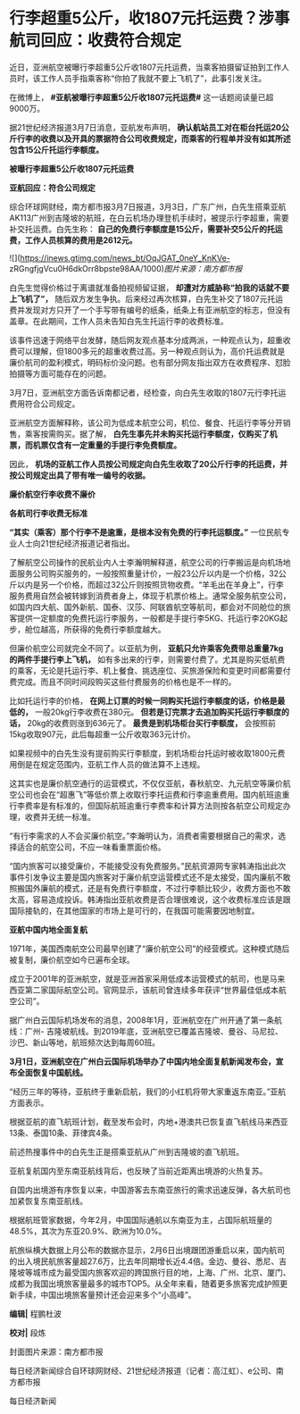 # 行李超重5公斤，收1807元托运费？涉事航司回应：收费符合规定

近日，亚洲航空被曝行李超重5公斤收1807元托运费，当乘客拍摄留证拍到工作人员时，该工作人员手指乘客称“你拍了我就不要上飞机了”，此事引发关注。

在微博上， **#亚航被曝行李超重5公斤收1807元托运费#** 这一话题阅读量已超9000万。

据21世纪经济报道3月7日消息，亚航发布声明，
**确认航站员工对在柜台托运20公斤行李的收费以及开具的票据符合公司收费规定，而乘客的行程单并没有如其所述包含15公斤托运行李额度。**

**被曝行李超重5公斤收1807元托运费**

**亚航回应：符合公司规定**

综合环球网财经，南方都市报3月7日报道，3月3日，广东广州，白先生搭乘亚航AK113广州到吉隆坡的航班，在白云机场办理登机手续时，被提示行李超重，需要补交托运费。白先生称：
**自己的免费行李额度是15公斤，需要补交5公斤的托运费，工作人员核算的费用是2612元。**

![](https://inews.gtimg.com/news_bt/OqJGAT_0neY_KnKVe-
zRGngfjgVcu0H6dkOrr8bpste98AA/1000)_图片来源：南方都市报_

白先生觉得价格过于离谱就准备拍视频留证据， **却遭对方威胁称“拍我的话就不要上飞机了”，**
随后双方发生争执。后来经过再次核算，白先生补交了1807元托运费并发现对方只开了一个手写带有编号的纸条，纸条上有亚洲航空的标志，但没有盖章。在此期间，工作人员未告知白先生托运行李的收费标准。

该事件迅速于网络平台发酵，随后网友观点基本分成两派，一种观点认为，超重收费可以理解，但1800多元的超重收费过高。另一种观点则认为，高价托运费就是廉价航司的盈利模式，明码标价没问题。也有部分网友指出双方在收费程序、怼脸拍摄等方面可能存在的问题。

3月7日，亚洲航空方面告诉南都记者，经检查，向白先生收取的1807元行李托运费用符合公司规定。

亚洲航空方面解释称，该公司为低成本航空公司，机位、餐食、托运行李等分开销售，乘客按需购买。据了解，
**白先生事先并未购买托运行李额度，仅购买了机票，而机票仅含有一定重量的手提行李免费额度。**

因此， **机场的亚航工作人员按公司规定向白先生收取了20公斤行李的托运费，并按公司规定出具了带有唯一编号的收据。**

**廉价航空行李收费不廉价**

**各航司行李收费无标准**

**“其实（乘客）那个行李不是逾重，是根本没有免费的行李托运额度。”** 一位民航专业人士向21世纪经济报道记者指出。

了解航空公司操作的民航业内人士李瀚明解释道，航空公司的行李搬运是向机场地面服务公司购买服务的，一般按照重量计价，一般23公斤以内是一个价格，32公斤以内是另一个价格，而超过32公斤则按照货物收费。“羊毛出在羊身上”，行李服务费用自然会被转嫁到消费者身上，体现于机票价格上。通常全服务航空公司，如国内四大航、国外新航、国泰、汉莎、阿联酋航空等航司，都会对不同舱位的旅客提供一定额度的免费托运行李服务，一般都是手提行李5KG、托运行李20KG起步，舱位越高，所获得的免费行李额度越大。

但廉价航空公司就完全不同了。以亚航为例， **亚航只允许乘客免费带总重量7kg的两件手提行李上飞机，**
如有多出来的行李，则需要付费了。尤其是购买低航费的乘客，无论是托运行李、机上餐食、挑选座位、买旅游保险和变更时间都需要付费完成。而且不同时间段购买这些付费服务的价格也是不一样的。

比如托运行李的价格， **在网上订票的时候一同购买托运行李额度的话，价格是最低的，** 一般20kg行李收费在380元。
**但若是订完票才去追加购买托运行李额度的话，** 20kg的收费则涨到636元了。 **最贵是到机场柜台买行李额度，**
会按照前15kg收取907元，此后每超重一公斤收取363元计价。

如果视频中的白先生没有提前购买行李额度，到机场柜台托运时被收取1800元费用倒是在规定范围内，亚航工作人员的做法算不上违规。

这其实也是廉价航空通行的运营模式，不仅仅亚航，春秋航空、九元航空等廉价航空公司也会在“超惠飞”等低价票上收取行李托运费和行李逾重费用。国内航班逾重行李费率是有标准的，但国际航班逾重行李费率和计算方法则按各航空公司规定办理，收费并无统一标准。

“有行李需求的人不会买廉价航空。”李瀚明认为，消费者需要根据自己的需求，选择适合的航空公司，不应一味看重票面价格。

“国内旅客可以接受廉价，不能接受没有免费服务。”民航资源网专家韩涛指出此次事件引发争议主要是国内旅客对于廉价航空运营模式还不是太接受，国内廉航不敢照搬国外廉航的模式，还是有免费行李额度，不过行李额比较少，收费方面也不敢太高，容易造成投诉。韩涛指出亚航收费是否合理很难说，这个收费标准应该是跟国际接轨的，在其他国家的市场上是可行的，在我国可能需要因地制宜。

**亚航中国内地全面复航**

1971年，美国西南航空公司最早创建了“廉价航空公司”的经营模式。这种模式随后被复制，廉价航空如今已遍布全球。

成立于2001年的亚洲航空，就是亚洲首家采用低成本运营模式的航司，也是马来西亚第二家国际航空公司。官网显示，该航司曾连续多年获评“世界最佳低成本航空公司”。

据广州白云国际机场发布的消息，2008年1月，亚洲航空在广州开通了第一条航线：广州-
吉隆坡航线。到2019年底，亚洲航空已覆盖吉隆坡、曼谷、马尼拉、沙巴、新山等地，航班频次达到每周60班。

**3月1日，亚洲航空在广州白云国际机场举办了中国内地全面复航新闻发布会，宣布全面恢复中国航线。**

“经历三年的等待，亚航终于重新启航，我们的小红机将带大家重返东南亚。”亚航方面表示。

根据亚航的直飞航班计划，截至发布会时，内地+港澳共已恢复直飞航线马来西亚13条、泰国10条、菲律宾4条。

前述热搜事件中的白先生正是搭乘亚航从广州到吉隆坡的直飞航班。

亚航复航国内至东南亚航线背后，也反映了当前近距离出境游的火热复苏。

自国内出境游有序恢复以来，中国游客去东南亚旅行的需求迅速反弹，各大航司也加紧恢复东南亚航线。

根据航班管家数据，今年2月，中国国际通航以东南亚为主，占国际航班量的48.5%，其次为东亚20.9%、欧洲为10.0%。

航旅纵横大数据上月公布的数据亦显示，2月6日出境跟团游重启以来，国内航司的出入境民航旅客量超27.6万，比去年同期增长近4.4倍。金边、曼谷、悉尼、吉隆坡等城市成为最受国内旅客欢迎的跨国旅行目的地，上海、广州、北京、厦门、成都为我国出境旅客量最多的城市TOP5。从全年来看，随着更多旅客完成护照更新手续，中国出境旅客量预计还会迎来多个“小高峰”。

**编辑|** 程鹏杜波

**校对|** 段炼

封面图片来源：南方都市报

每日经济新闻综合自环球网财经、21世纪经济报道（记者：高江虹）、e公司、南方都市报

每日经济新闻

